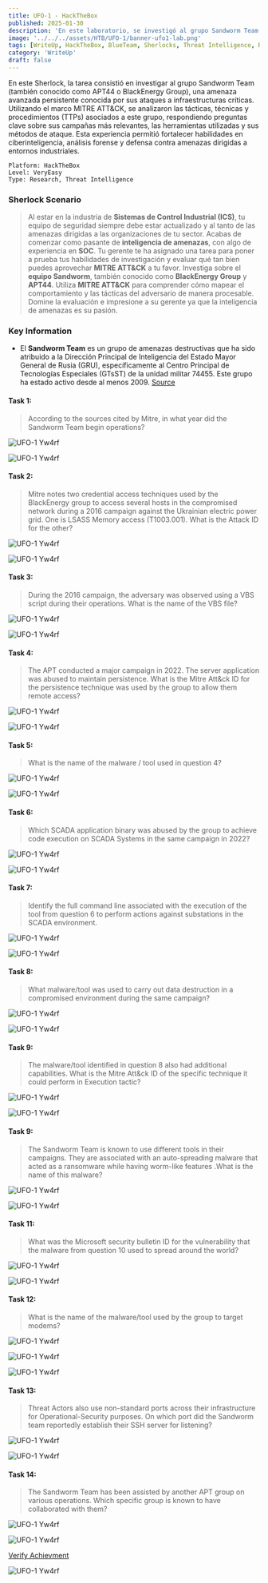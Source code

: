 ```yaml
---
title: UFO-1 - HackTheBox
published: 2025-01-30
description: 'En este laboratorio, se investigó al grupo Sandworm Team (APT44), una amenaza avanzada persistente contra infraestructuras críticas. Usando el marco MITRE ATT&CK, se analizaron sus tácticas, técnicas y procedimientos (TTPs), identificando campañas, herramientas y métodos de ataque.'
image: '../../../assets/HTB/UFO-1/banner-ufo1-lab.png'
tags: [WriteUp, HackTheBox, BlueTeam, Sherlocks, Threat Intelligence, Research, APT, TTPs]
category: 'WriteUp'
draft: false 
---
```


En este Sherlock, la tarea consistió en investigar al grupo Sandworm Team (también conocido como APT44 o BlackEnergy Group), una amenaza avanzada persistente conocida por sus ataques a infraestructuras críticas. Utilizando el marco MITRE ATT&CK, se analizaron las tácticas, técnicas y procedimientos (TTPs) asociados a este grupo, respondiendo preguntas clave sobre sus campañas más relevantes, las herramientas utilizadas y sus métodos de ataque. Esta experiencia permitió fortalecer habilidades en ciberinteligencia, análisis forense y defensa contra amenazas dirigidas a entornos industriales.

~~~
Platform: HackTheBox
Level: VeryEasy
Type: Research, Threat Intelligence
~~~

### Sherlock  Scenario

> Al estar en la industria de **Sistemas de Control Industrial (ICS)**, tu equipo de seguridad siempre debe estar actualizado y al tanto de las amenazas dirigidas a las organizaciones de tu sector. Acabas de comenzar como pasante de **inteligencia de amenazas**, con algo de experiencia en **SOC**. Tu gerente te ha asignado una tarea para poner a prueba tus habilidades de investigación y evaluar qué tan bien puedes aprovechar **MITRE ATT&CK** a tu favor. Investiga sobre el **equipo Sandworm**, también conocido como **BlackEnergy Group** y **APT44**. Utiliza **MITRE ATT&CK** para comprender cómo mapear el comportamiento y las tácticas del adversario de manera procesable. Domine la evaluación e impresione a su gerente ya que la inteligencia de amenazas es su pasión.

### Key Information

- El **Sandworm Team** es un grupo de amenazas destructivas que ha sido atribuido a la Dirección Principal de Inteligencia del Estado Mayor General de Rusia (GRU), específicamente al Centro Principal de Tecnologías Especiales (GTsST) de la unidad militar 74455. Este grupo ha estado activo desde al menos 2009. [Source](https://attack.mitre.org/groups/G0034/)

#### Task 1: 

> According to the sources cited by Mitre, in what year did the Sandworm Team begin operations?

![UFO-1 Yw4rf](../../../assets/HTB/UFO-1/ufo-1.png)

![UFO-1 Yw4rf](../../../assets/HTB/UFO-1/task-1.png)

#### Task 2:

> Mitre notes two credential access techniques used by the BlackEnergy group to access several hosts in the compromised network during a 2016 campaign against the Ukrainian electric power grid. One is LSASS Memory access (T1003.001). What is the Attack ID for the other?

![UFO-1 Yw4rf](../../../assets/HTB/UFO-1/ufo-2.png)

![UFO-1 Yw4rf](../../../assets/HTB/UFO-1/task-2.png)

#### Task 3:

> During the 2016 campaign, the adversary was observed using a VBS script during their operations. What is the name of the VBS file?

![UFO-1 Yw4rf](../../../assets/HTB/UFO-1/ufo-3.png)

![UFO-1 Yw4rf](../../../assets/HTB/UFO-1/task-3.png)

#### Task 4:

> The APT conducted a major campaign in 2022. The server application was abused to maintain persistence. What is the Mitre Att&ck ID for the persistence technique was used by the group to allow them remote access?

![UFO-1 Yw4rf](../../../assets/HTB/UFO-1/ufo-4.png)

![UFO-1 Yw4rf](../../../assets/HTB/UFO-1/task-4.png)

#### Task 5:

> What is the name of the malware / tool used in question 4?

![UFO-1 Yw4rf](../../../assets/HTB/UFO-1/ufo-5.png)

![UFO-1 Yw4rf](../../../assets/HTB/UFO-1/task-5.png)

#### Task 6:

> Which SCADA application binary was abused by the group to achieve code execution on SCADA Systems in the same campaign in 2022?

![UFO-1 Yw4rf](../../../assets/HTB/UFO-1/ufo-6.png)

![UFO-1 Yw4rf](../../../assets/HTB/UFO-1/task-6.png)

#### Task 7:

> Identify the full command line associated with the execution of the tool from question 6 to perform actions against substations in the SCADA environment.

![UFO-1 Yw4rf](../../../assets/HTB/UFO-1/ufo-7.png)

![UFO-1 Yw4rf](../../../assets/HTB/UFO-1/task-7.png)

#### Task 8:

> What malware/tool was used to carry out data destruction in a compromised environment during the same campaign?

![UFO-1 Yw4rf](../../../assets/HTB/UFO-1/ufo-8.png)

![UFO-1 Yw4rf](../../../assets/HTB/UFO-1/task-8.png)

#### Task 9:

> The malware/tool identified in question 8 also had additional capabilities. What is the Mitre Att&ck ID of the specific technique it could perform in Execution tactic?

![UFO-1 Yw4rf](../../../assets/HTB/UFO-1/ufo-9.png)

![UFO-1 Yw4rf](../../../assets/HTB/UFO-1/task-9.png)

#### Task 9:

> The Sandworm Team is known to use different tools in their campaigns. They are associated with an auto-spreading malware that acted as a ransomware while having worm-like features .What is the name of this malware?

![UFO-1 Yw4rf](../../../assets/HTB/UFO-1/ufo-10.png)

![UFO-1 Yw4rf](../../../assets/HTB/UFO-1/task-10.png)

#### Task 11:

> What was the Microsoft security bulletin ID for the vulnerability that the malware from question 10 used to spread around the world?

![UFO-1 Yw4rf](../../../assets/HTB/UFO-1/ufo-11.png)

![UFO-1 Yw4rf](../../../assets/HTB/UFO-1/task-11.png)

#### Task 12:

> What is the name of the malware/tool used by the group to target modems?

![UFO-1 Yw4rf](../../../assets/HTB/UFO-1/ufo-12.png)

![UFO-1 Yw4rf](../../../assets/HTB/UFO-1/ufo-13.png)

![UFO-1 Yw4rf](../../../assets/HTB/UFO-1/task-12.png)

#### Task 13:

> Threat Actors also use non-standard ports across their infrastructure for Operational-Security purposes. On which port did the Sandworm team reportedly establish their SSH server for listening?

![UFO-1 Yw4rf](../../../assets/HTB/UFO-1/ufo-14.png)

![UFO-1 Yw4rf](../../../assets/HTB/UFO-1/task-13.png)

#### Task 14: 

> The Sandworm Team has been assisted by another APT group on various operations. Which specific group is known to have collaborated with them?

![UFO-1 Yw4rf](../../../assets/HTB/UFO-1/ufo-15.png)

![UFO-1 Yw4rf](../../../assets/HTB/UFO-1/task-14.png)

[Verify Achievment](https://labs.hackthebox.com/achievement/sherlock/2035837/840)

![UFO-1 Yw4rf](../../../assets/HTB/UFO-1/ufo-pwnd.png)